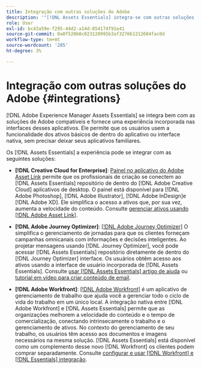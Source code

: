 ```yaml
---
title: Integração com outras soluções do Adobe
description: '"[!DNL Assets Essentials] integra-se com outras soluções Adobe e fornece uma experiência incorporada do aplicativo nativo."'
role: User
exl-id: bc43a59e-f295-44d2-a14d-854174f91e41
source-git-commit: 0a0f520b0c023120995b3af327661212604fac0d
workflow-type: tm+mt
source-wordcount: '285'
ht-degree: 3%

---
```


# Integração com outras soluções do Adobe {#integrations}

[!DNL Adobe Experience Manager Assets Essentials] se integra bem com as soluções de Adobe compatíveis e fornece uma experiência incorporada nas interfaces desses aplicativos. Ele permite que os usuários usem a funcionalidade dos ativos básicos de dentro do aplicativo ou interface nativa, sem precisar deixar seus aplicativos familiares.

Os [!DNL Assets Essentials] a experiência pode se integrar com as seguintes soluções:

* **[!DNL Creative Cloud for Enterprise]**: [Painel no aplicativo do Adobe Asset Link](https://www.adobe.com/br/creativecloud/business/enterprise/adobe-asset-link.html) permite que os profissionais de criação se conectem ao [!DNL Assets Essentials] repositório de dentro do [!DNL Adobe Creative Cloud] aplicativos de desktop. O painel está disponível para [!DNL Adobe Photoshop], [!DNL Adobe Illustrator], [!DNL Adobe InDesign]e [!DNL Adobe XD]. Ele simplifica o acesso a ativos que, por sua vez, aumenta a velocidade do conteúdo. Consulte [gerenciar ativos usando [!DNL Adobe Asset Link]](https://helpx.adobe.com/br/enterprise/using/manage-assets-using-adobe-asset-link.html).

* **[!DNL Adobe Journey Optimizer]**: [[!DNL Adobe Journey Optimizer]](https://business.adobe.com/products/journey-optimizer/adobe-journey-optimizer.html) O simplifica o gerenciamento de jornadas para que os clientes forneçam campanhas omnicanais com informações e decisões inteligentes. Ao projetar mensagens usando [!DNL Journey Optimizer], você pode acessar [!DNL Assets Essentials] repositório diretamente de dentro do [!DNL Journey Optimizer] interface. Os usuários obtêm acesso aos ativos usando a interface de usuário incorporada de [!DNL Assets Essentials]. Consulte [usar [!DNL Assets Essentials] artigo de ajuda](https://experienceleague.adobe.com/docs/journey-optimizer/using/create-messages/assets-essentials.html) ou [tutorial em vídeo para criar conteúdo de email](https://experienceleague.adobe.com/docs/journey-optimizer-learn/tutorials/create-messages/create-email-content-with-the-message-editor.html).

* **[!DNL Adobe Workfront]**: [[!DNL Adobe Workfront]](https://www.workfront.com/) é um aplicativo de gerenciamento de trabalho que ajuda você a gerenciar todo o ciclo de vida do trabalho em um único local. A integração nativa entre [!DNL Adobe Workfront] e [!DNL Assets Essentials] permite que as organizações melhorem a velocidade do conteúdo e o tempo de comercialização, conectando intrinsecamente o trabalho e o gerenciamento de ativos. No contexto do gerenciamento de seu trabalho, os usuários têm acesso aos documentos e imagens necessários na mesma solução. [!DNL Assets Essentials] está disponível como um complemento desse novo [!DNL Workfront] os clientes podem comprar separadamente. Consulte [configurar e usar [!DNL Workfront] e [!DNL Essentials] integração](https://one.workfront.com/s/document-item?bundleId=the-new-workfront-experience&amp;topicId=Content%2FDocuments%2FAdobe_Workfront_for_Experience_Manager_Assets_Essentials%2F_workfront-for-aem-asset-essentials.htm).

<!-- TBD: Hiding this link till GA. Do not even include the beta mention as discussed with Greg. Beta is done with customers selected by the Accounts team. It is not an open Beta program. At GA, document this.

* **[[!DNL Creative Cloud Libraries]**: This integration will be made available in the future.

* **[[!DNL Adobe Studio]]**: This integration will be made available in the future.
-->
